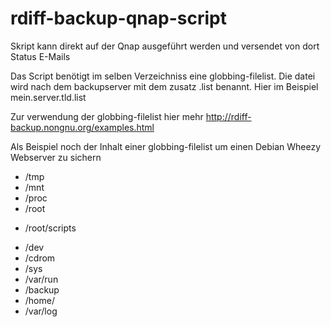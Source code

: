 rdiff-backup-qnap-script
========================

Skript kann direkt auf der Qnap ausgeführt werden und versendet von dort Status E-Mails

Das Script benötigt im selben Verzeichniss eine globbing-filelist.
Die datei wird nach dem backupserver mit dem zusatz .list benannt.
Hier im Beispiel mein.server.tld.list

Zur verwendung der globbing-filelist hier mehr
http://rdiff-backup.nongnu.org/examples.html

Als Beispiel noch der Inhalt einer globbing-filelist um einen Debian Wheezy Webserver zu sichern

- /tmp 
- /mnt
- /proc
- /root
+ /root/scripts
- /dev 
- /cdrom 
- /sys
- /var/run
- /backup
- /home/
- /var/log
